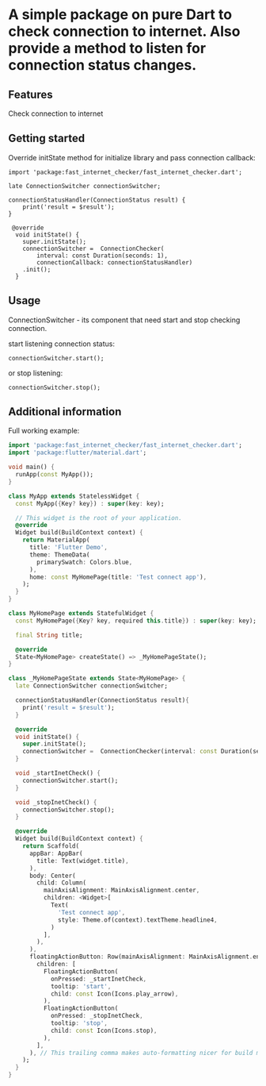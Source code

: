 
# A simple package on pure Dart to check connection to internet. Also provide a method to listen for connection status changes.

## Features

Check connection to internet

## Getting started

Override initState method for initialize library and pass connection callback:
```
import 'package:fast_internet_checker/fast_internet_checker.dart';

late ConnectionSwitcher connectionSwitcher;

connectionStatusHandler(ConnectionStatus result) {
    print('result = $result');
}
 
 @override
  void initState() {
    super.initState();
    connectionSwitcher =  ConnectionChecker(
        interval: const Duration(seconds: 1),
        connectionCallback: connectionStatusHandler)
    .init();
  }
```

## Usage

ConnectionSwitcher - its component that need start and stop checking connection.

start listening connection status:
 ```
 connectionSwitcher.start();
 ```
or stop listening:
 ```
 connectionSwitcher.stop();
 ```

## Additional information
Full working example:
```Dart
import 'package:fast_internet_checker/fast_internet_checker.dart';
import 'package:flutter/material.dart';

void main() {
  runApp(const MyApp());
}

class MyApp extends StatelessWidget {
  const MyApp({Key? key}) : super(key: key);

  // This widget is the root of your application.
  @override
  Widget build(BuildContext context) {
    return MaterialApp(
      title: 'Flutter Demo',
      theme: ThemeData(
        primarySwatch: Colors.blue,
      ),
      home: const MyHomePage(title: 'Test connect app'),
    );
  }
}

class MyHomePage extends StatefulWidget {
  const MyHomePage({Key? key, required this.title}) : super(key: key);

  final String title;

  @override
  State<MyHomePage> createState() => _MyHomePageState();
}

class _MyHomePageState extends State<MyHomePage> {
  late ConnectionSwitcher connectionSwitcher;

  connectionStatusHandler(ConnectionStatus result){
    print('result = $result');
  }

  @override
  void initState() {
    super.initState();
    connectionSwitcher =  ConnectionChecker(interval: const Duration(seconds: 1), connectionCallback: connectionStatusHandler).init();
  }

  void _startInetCheck() {
    connectionSwitcher.start();
  }

  void _stopInetCheck() {
    connectionSwitcher.stop();
  }

  @override
  Widget build(BuildContext context) {
    return Scaffold(
      appBar: AppBar(
        title: Text(widget.title),
      ),
      body: Center(
        child: Column(
          mainAxisAlignment: MainAxisAlignment.center,
          children: <Widget>[
            Text(
              'Test connect app',
              style: Theme.of(context).textTheme.headline4,
            )
          ],
        ),
      ),
      floatingActionButton: Row(mainAxisAlignment: MainAxisAlignment.end,
        children: [
          FloatingActionButton(
            onPressed: _startInetCheck,
            tooltip: 'start',
            child: const Icon(Icons.play_arrow),
          ),
          FloatingActionButton(
            onPressed: _stopInetCheck,
            tooltip: 'stop',
            child: const Icon(Icons.stop),
          ),
        ],
      ), // This trailing comma makes auto-formatting nicer for build methods.
    );
  }
}

```

